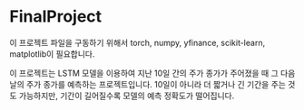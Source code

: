 # FinalProject
이 프로젝트 파일을 구동하기 위해서 torch, numpy, yfinance, scikit-learn, matplotlib이 필요합니다.

이 프로젝트는 LSTM 모델을 이용하여 지난 10일 간의 주가 종가가 주어졌을 때 그 다음 날의 주가 종가를 예측하는 프로젝트입니다. 10일이 아니라 더 짧거나 긴 기간을 주는 것도 가능하지만, 기간이 길어질수록 모델의 예측 정확도가 떨어집니다.

